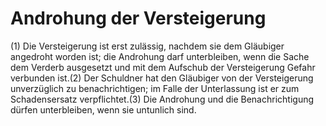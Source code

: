 # Androhung der Versteigerung

(1) Die Versteigerung ist erst zulässig, nachdem sie dem Gläubiger angedroht worden ist; die Androhung darf unterbleiben, wenn die Sache dem Verderb ausgesetzt und mit dem Aufschub der Versteigerung Gefahr verbunden ist.(2) Der Schuldner hat den Gläubiger von der Versteigerung unverzüglich zu benachrichtigen; im Falle der Unterlassung ist er zum Schadensersatz verpflichtet.(3) Die Androhung und die Benachrichtigung dürfen unterbleiben, wenn sie untunlich sind. 

